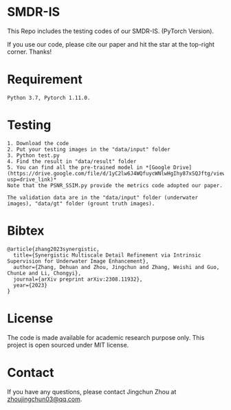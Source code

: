 # SMDR-IS

This Repo includes the testing codes of our SMDR-IS. (PyTorch Version).

If you use our code, please cite our paper and hit the star at the top-right corner. Thanks!


# Requirement
```
Python 3.7, Pytorch 1.11.0.
```


# Testing
```
1. Download the code
2. Put your testing images in the "data/input" folder
3. Python test.py
4. Find the result in "data/result" folder
5. You can find all the pre-trained model in *[Google Drive](https://drive.google.com/file/d/1yC2lw6J4WQfuycWNlwHgIhy87xSQJftg/view?usp=drive_link)* 
Note that the PSNR_SSIM.py provide the metrics code adopted our paper.
```

```
The validation data are in the "data/input" folder (underwater images), "data/gt" folder (grount truth images).
```

# Bibtex

```
@article{zhang2023synergistic,
  title={Synergistic Multiscale Detail Refinement via Intrinsic Supervision for Underwater Image Enhancement},
  author={Zhang, Dehuan and Zhou, Jingchun and Zhang, Weishi and Guo, ChunLe and Li, Chongyi},
  journal={arXiv preprint arXiv:2308.11932},
  year={2023}
}
```
#  License
The code is made available for academic research purpose only. This project is open sourced under MIT license.

# Contact
If you have any questions, please contact Jingchun Zhou at zhoujingchun03@qq.com.


